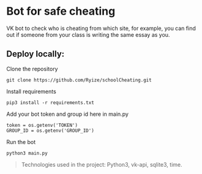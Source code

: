 # Bot for safe cheating

VK bot to check who is cheating from which site, for example, you can find out if someone from your class is writing the same essay as you.

## Deploy locally:

Clone the repository
```
git clone https://github.com/Ryize/schoolCheating.git
```

Install requirements
```
pip3 install -r requirements.txt
```

Add your bot token and group id here in main.py
```
token = os.getenv('TOKEN')
GROUP_ID = os.getenv('GROUP_ID')
```

Run the bot
```
python3 main.py
```

> Technologies used in the project: Python3, vk-api, sqlite3, time.
